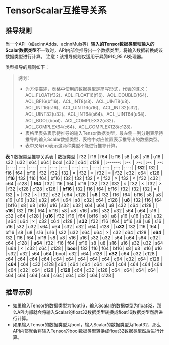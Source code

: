 # TensorScalar互推导关系

## 推导规则

当一个API（如aclnnAdds、aclnnMuls等）**输入的Tensor数据类型**和**输入的Scalar数据类型**不一致时，API内部会推导出一个数据类型，将输入数据转换成该数据类型进行计算。
注意：该推导规则仅适用于<term>昇腾910_95 AI处理器</term>。

类型推导的规则如下：

> 说明：
>
>-   为方便描述，表格中使用的数据类型是简写形式，代表的含义：ACL\_FLOAT\(f32\)、ACL\_FLOAT16\(f16\)、ACL\_DOUBLE\(f64\)、ACL\_BF16\(bf16\)、ACL\_INT8\(s8\)、ACL\_UINT8\(u8\)、ACL\_INT16\(s16\)、ACL\_UINT16\(u16\)、ACL\_INT32\(s32\)、ACL\_UINT32\(u32\)、ACL\_INT64\(s64\)、ACL\_UINT64\(u64\)、ACL\_BOOL\(bool\)、ACL\_COMPLEX32\(c32\)、ACL\_COMPLEX64\(c64\)、ACL\_COMPLEX128\(c128\)。
>-   表格里表头表示待推导的输入Tensor数据类型，最左侧一列分别表示待推导的输入Scalar数据类型，表格中对应位置表示推导出的数据类型。
>-   表中叉号(×)表示这两种类型不能进行推导计算。

**表 1**  数据类型推导关系表
| 数据类型  | f32  | f16  | f64  | bf16 |  s8  |  u8  | s16  | u16  | s32  | u32  | s64  | u64  | bool | c32  | c64  | c128 |
| :------: | :--: | :--: | :--: | :--: | :--: | :--: | :--: | :--: | :--: | :--: | :--: | :--: | :--: | :--: | :--: | :--: |
| **f32**  | f32  | f16  | f64  | bf16 | f32  | f32  | f32  |  ×   | f32  |  ×   | f32  |  ×   | f32  | c32  | c64  | c128 |
| **f16**  | f32  | f16  | f64  | bf16 | f32  | f32  | f32  |  ×   | f32  |  ×   | f32  |  ×   | f32  | c32  | c64  | c128 |
| **f64**  | f32  | f16  | f64  | bf16 | f32  | f32  | f32  |  ×   | f32  |  ×   | f32  |  ×   | f32  | c128 | c128 | c128 |
| **bf16** | f32  | f16  | f64  | bf16 | f32  | f32  | f32  |  ×   | f32  |  ×   | f32  |  ×   | f32  | c32  | c64  | c128 |
|  **s8**  | f32  | f16  | f64  | bf16 |  s8  |  u8  | s16  | u16  | s32  | u32  | s64  | u64  |  s8  | c32  | c64  | c128 |
|  **u8**  | f32  | f16  | f64  | bf16 |  s8  |  u8  | s16  | u16  | s32  | u32  | s64  | u64  |  u8  | c32  | c64  | c128 |
| **s16**  | f32  | f16  | f64  | bf16 |  s8  |  u8  | s16  | u16  | s32  | u32  | s64  | u64  | s16  | c32  | c64  | c128 |
| **u16**  | f32  | f16  | f64  | bf16 |  s8  |  u8  | s16  | u16  | s32  | u32  | s64  | u64  |  ×   | c32  | c64  | c128 |
| **s32**  | f32  | f16  | f64  | bf16 |  s8  |  u8  | s16  | u16  | s32  | u32  | s64  | u64  | s32  | c32  | c64  | c128 |
| **u32**  | f32  | f16  | f64  | bf16 |  s8  |  u8  | s16  | u16  | s32  | u32  | s64  | u64  |  ×   | c32  | c64  | c128 |
| **s64**  | f32  | f16  | f64  | bf16 |  s8  |  u8  | s16  | u16  | s32  | u32  | s64  | u64  | s64  | c32  | c64  | c128 |
| **u64**  | f32  | f16  | f64  | bf16 |  s8  |  u8  | s16  | u16  | s32  | u32  | s64  | u64  |  ×   | c32  | c64  | c128 |
| **bool** | f32  | f16  | f64  | bf16 |  s8  |  u8  | s16  | u16  | s32  | u32  | s64  | u64  | bool | c32  | c64  | c128 |
| **c32**  | c64  | c32  | c128 | c64  | c64  | c64  | c64  | c64  | c64  | c64  | c64  | c64  | c64  | c32  | c64  | c128 |
| **c64**  | c64  | c32  | c128 | c64  | c64  | c64  | c64  | c64  | c64  | c64  | c64  | c64  | c64  | c32  | c64  | c128 |
| **c128** | c64  | c32  | c128 | c64  | c64  | c64  | c64  | c64  | c64  | c64  | c64  | c64  | c64  | c32  | c64  | c128 |

## 推导示例

-   如果输入Tensor的数据类型为float16，输入Scalar的数据类型为float32，那么API内部就会将输入Scalar的float32数据类型转换成float16数据类型然后进行计算。
-   如果输入Tensor的数据类型为bool，输入Scalar的数据类型为float32，那么API内部就会将输入Tensor的bool数据类型转换成float32数据类型然后进行计算。

